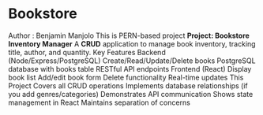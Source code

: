 
# Bookstore
Author : Benjamin Manjolo 
This is PERN-based project
**Project: Bookstore Inventory Manager**
A **CRUD** application to manage book inventory, tracking title, author, and quantity.
Key Features
Backend (Node/Express/PostgreSQL)
Create/Read/Update/Delete books
PostgreSQL database with books table
RESTful API endpoints
Frontend (React)
Display book list
Add/edit book form
Delete functionality
Real-time updates
This Project
Covers all CRUD operations
Implements database relationships (if you add genres/categories)
Demonstrates API communication
Shows state management in React
Maintains separation of concerns

